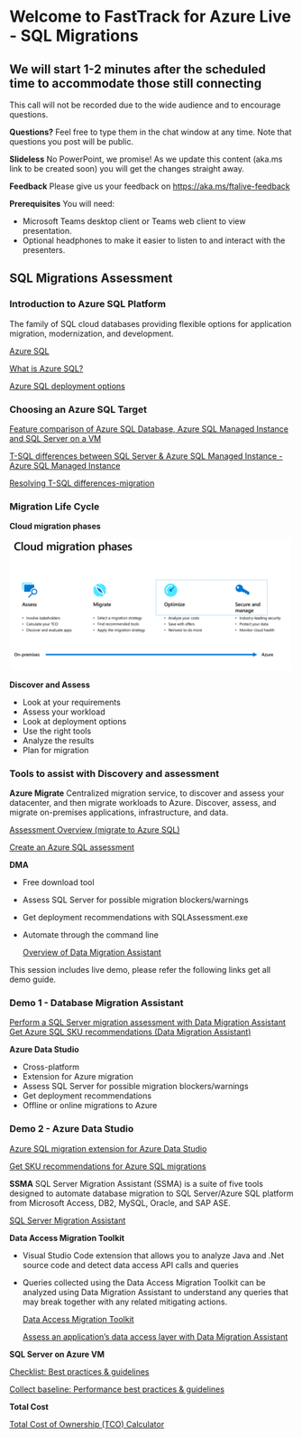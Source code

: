 # Welcome to FastTrack for Azure Live - SQL Migrations

## We will start 1-2 minutes after the scheduled time to accommodate those still connecting

This call will not be recorded due to the wide audience and to encourage questions.

**Questions?** Feel free to type them in the chat window at any time. Note that questions you post will be public.

**Slideless** No PowerPoint, we promise! As we update this content (aka.ms link to be created soon) you will get the changes straight away.

**Feedback** Please give us your feedback on https://aka.ms/ftalive-feedback

**Prerequisites**
You will need:

- Microsoft Teams desktop client or Teams web client to view presentation.
- Optional headphones to make it easier to listen to and interact with the presenters.

## SQL Migrations Assessment

### **Introduction to Azure SQL Platform**

The family of SQL cloud databases providing flexible options for application migration, modernization, and development.

[Azure SQL](https://azure.microsoft.com/products/azure-sql/#product-overview)

[What is Azure SQL?](https://docs.microsoft.com/azure/azure-sql/azure-sql-iaas-vs-paas-what-is-overview?view=azuresql)

[Azure SQL deployment options](https://docs.microsoft.com/learn/modules/azure-sql-intro/3-deployment-options)

### **Choosing an Azure SQL Target**

[Feature comparison of Azure SQL Database, Azure SQL Managed Instance and SQL Server on a VM](https://techcommunity.microsoft.com/t5/fasttrack-for-azure/feature-comparison-of-azure-sql-database-azure-sql-managed/ba-p/3154789)

[T-SQL differences between SQL Server & Azure SQL Managed Instance - Azure SQL Managed Instance](https://docs.microsoft.com/azure/azure-sql/managed-instance/transact-sql-tsql-differences-sql-server?view=azuresql)

[Resolving T-SQL differences-migration](https://docs.microsoft.com/azure/azure-sql/database/transact-sql-tsql-differences-sql-server?view=azuresql)

### Migration Life Cycle

**Cloud migration phases**

<img src="./images/../../../../images/sqlmigrationphases.png" alt="sql migration phases" width="500"/>

**Discover and Assess**

- Look at your requirements
- Assess your workload
- Look at deployment options
- Use the right tools
- Analyze the results
- Plan for migration

### **Tools to assist with Discovery and assessment**

**Azure Migrate**
Centralized migration service, to discover and assess your datacenter, and then migrate workloads to Azure.
Discover, assess, and migrate on-premises applications, infrastructure, and data.

[Assessment Overview (migrate to Azure SQL)](https://docs.microsoft.com/azure/migrate/concepts-azure-sql-assessment-calculation)

[Create an Azure SQL assessment](https://docs.microsoft.com/azure/migrate/how-to-create-azure-sql-assessment)

**DMA**

- Free download tool
- Assess SQL Server for possible migration blockers/warnings
- Get deployment recommendations with SQLAssessment.exe
- Automate through the command line

  [Overview of Data Migration Assistant](https://docs.microsoft.com/sql/dma/dma-overview?view=sql-server-ver15)



This session includes live demo, please refer the following links get all demo guide.
### Demo 1 - Database Migration Assistant

[Perform a SQL Server migration assessment with Data Migration Assistant](https://docs.microsoft.com/en-us/sql/dma/dma-assesssqlonprem?view=sql-server-ver15#create-an-assessment)
[Get Azure SQL SKU recommendations (Data Migration Assistant)](https://docs.microsoft.com/sql/dma/dma-sku-recommend-sql-db?view=sql-server-ver15)


**Azure Data Studio**
- Cross-platform
- Extension for Azure migration
- Assess SQL Server for possible migration blockers/warnings
- Get deployment recommendations
- Offline or online migrations to Azure


### Demo 2 - Azure Data Studio

 [Azure SQL migration extension for Azure Data Studio](https://docs.microsoft.com/sql/azure-data-studio/extensions/azure-sql-migration-extension?view=sql-server-ver15)

 [Get SKU recommendations for Azure SQL migrations](https://techcommunity.microsoft.com/t5/azure-sql-blog/get-azure-recommendation-in-azure-sql-migration-extension/ba-p/3201479)


**SSMA**
SQL Server Migration Assistant (SSMA) is a suite of five tools designed to automate database migration to SQL Server/Azure SQL platform from Microsoft Access, DB2, MySQL, Oracle, and SAP ASE.

[SQL Server Migration Assistant](https://docs.microsoft.com/sql/ssma/sql-server-migration-assistant?view=sql-server-2017)

**Data Access Migration Toolkit**

- Visual Studio Code extension that allows you to analyze Java and .Net source code and detect data access API calls and queries
- Queries collected using the Data Access Migration Toolkit can be analyzed using Data Migration Assistant to understand any queries that may break together with any related mitigating actions.

  [Data Access Migration Toolkit](https://marketplace.visualstudio.com/items?itemName=ms-databasemigration.data-access-migration-toolkit)

  [Assess an application’s data access layer with Data Migration Assistant](https://docs.microsoft.com/sql/dma/dma-assess-app-data-layer?view=sql-server-ver15)

**SQL Server on Azure VM**

[Checklist: Best practices & guidelines](https://docs.microsoft.com/azure/azure-sql/virtual-machines/windows/performance-guidelines-best-practices-checklist?view=azuresql)

[Collect baseline: Performance best practices & guidelines](https://docs.microsoft.com/azure/azure-sql/virtual-machines/windows/performance-guidelines-best-practices-collect-baseline?view=azuresql)

**Total Cost**

[Total Cost of Ownership (TCO) Calculator](https://azure.microsoft.com/pricing/tco/calculator/)
